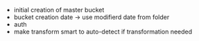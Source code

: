 * initial creation of master bucket
* bucket creation date -> use modifierd date from folder
* auth
* make transform smart to auto-detect if transformation needed

